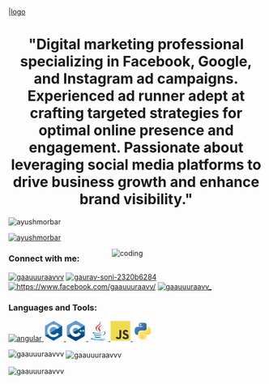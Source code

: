|[logo](https://github.com/GAAUUURAAVVV/GAAUUURAAVVV/blob/main/20230924_091345_0000.png)
<h1 align="center">"Digital marketing professional specializing in Facebook, Google, and Instagram ad campaigns. Experienced ad runner adept at crafting targeted strategies for optimal online presence and engagement. Passionate about leveraging social media platforms to drive business growth and enhance brand visibility."</h1>

<p align="left"> <img src="https://komarev.com/ghpvc/?username=ayushmorbar&label=Profile%20views&color=0e75b6&style=flat" alt="ayushmorbar" /> </p>

<p align="left"> <a href="https://github-profile-trophy.vercel.app/?username=ayushmorbar&theme=dark_lover"><img src="https://github-profile-trophy.vercel.app/?username=ayushmorbar&theme=dark_lover" alt="ayushmorbar" /></a> </p>

<img align="right" alt="coding" width="300" src="https://user-images.githubusercontent.com/55389276/140866485-8fb1c876-9a8f-4d6a-98dc-08c4981eaf70.gif">
<h3 align="left">Connect with me:</h3>
<p align="left">
<a href="https://twitter.com/gaauuuraavvv" target="blank"><img align="center" src="https://raw.githubusercontent.com/rahuldkjain/github-profile-readme-generator/master/src/images/icons/Social/twitter.svg" alt="gaauuuraavvv" height="20" width="30" /></a>
<a href="https://linkedin.com/in/gaurav-soni-2320b6284" target="blank"><img align="center" src="https://raw.githubusercontent.com/rahuldkjain/github-profile-readme-generator/master/src/images/icons/Social/linked-in-alt.svg" alt="gaurav-soni-2320b6284" height="30" width="40" /></a>
<a href="https://fb.com/https://www.facebook.com/gaauuuraavv/" target="blank"><img align="center" src="https://raw.githubusercontent.com/rahuldkjain/github-profile-readme-generator/master/src/images/icons/Social/facebook.svg" alt="https://www.facebook.com/gaauuuraavv/" height="30" width="40" /></a>
<a href="https://instagram.com/gaauuuraavv_" target="blank"><img align="center" src="https://raw.githubusercontent.com/rahuldkjain/github-profile-readme-generator/master/src/images/icons/Social/instagram.svg" alt="gaauuuraavv_" height="30" width="40" /></a>
</p>

<h3 align="left">Languages and Tools:</h3>
<p align="left"> <a href="https://angular.io" target="_blank" rel="noreferrer"> <img src="https://angular.io/assets/images/logos/angular/angular.svg" alt="angular" width="40" height="40"/> </a> <a href="https://www.cprogramming.com/" target="_blank" rel="noreferrer"> <img src="https://raw.githubusercontent.com/devicons/devicon/master/icons/c/c-original.svg" alt="c" width="40" height="40"/> </a> <a href="https://www.w3schools.com/cpp/" target="_blank" rel="noreferrer"> <img src="https://raw.githubusercontent.com/devicons/devicon/master/icons/cplusplus/cplusplus-original.svg" alt="cplusplus" width="40" height="40"/> </a> <a href="https://www.java.com" target="_blank" rel="noreferrer"> <img src="https://raw.githubusercontent.com/devicons/devicon/master/icons/java/java-original.svg" alt="java" width="40" height="40"/> </a> <a href="https://developer.mozilla.org/en-US/docs/Web/JavaScript" target="_blank" rel="noreferrer"> <img src="https://raw.githubusercontent.com/devicons/devicon/master/icons/javascript/javascript-original.svg" alt="javascript" width="40" height="40"/> </a> <a href="https://www.python.org" target="_blank" rel="noreferrer"> <img src="https://raw.githubusercontent.com/devicons/devicon/master/icons/python/python-original.svg" alt="python" width="40" height="40"/> </a> </p>

<p><img align="left" src="https://github-readme-stats.vercel.app/api/top-langs?username=gaauuuraavvv&show_icons=true&locale=en&layout=compact" alt="gaauuuraavvv" /></p>

<p>&nbsp;<img align="center" src="https://github-readme-stats.vercel.app/api?username=gaauuuraavvv&show_icons=true&locale=en" alt="gaauuuraavvv" /></p>

<p><img align="center" src="https://github-readme-streak-stats.herokuapp.com/?user=gaauuuraavvv&" alt="gaauuuraavvv" /></p>








